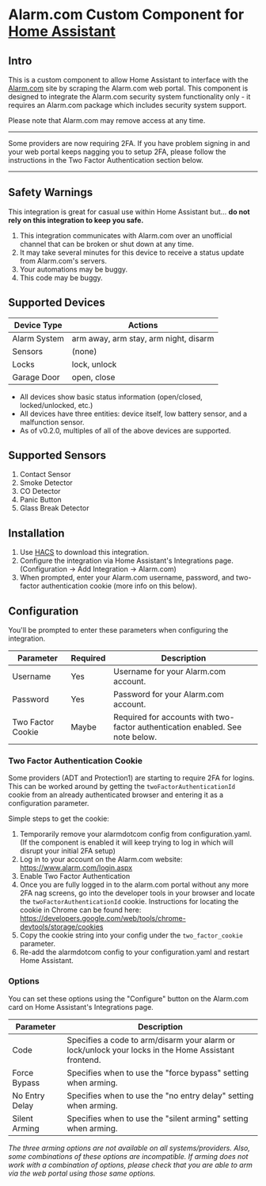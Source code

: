 # Alarm.com Custom Component for [Home Assistant](https://www.home-assistant.io/)

## Intro

This is a custom component to allow Home Assistant to interface with the [Alarm.com](https://www.alarm.com/) site by scraping the Alarm.com web portal. This component is designed to integrate the Alarm.com security system functionality only - it requires an Alarm.com package which includes security system support.

Please note that Alarm.com may remove access at any time.

---

Some providers are now requiring 2FA. If you have problem signing in and your web portal keeps nagging you to setup 2FA, please follow the instructions in the Two Factor Authentication section below.

---

## Safety Warnings

This integration is great for casual use within Home Assistant but... **do not rely on this integration to keep you safe.**

1. This integration communicates with Alarm.com over an unofficial channel that can be broken or shut down at any time.
2. It may take several minutes for this device to receive a status update from Alarm.com's servers.
3. Your automations may be buggy.
4. This code may be buggy.

## Supported Devices

| Device Type  | Actions                               |
| ------------ | ------------------------------------- |
| Alarm System | arm away, arm stay, arm night, disarm |
| Sensors      | (none)                                |
| Locks        | lock, unlock                          |
| Garage Door  | open, close                           |

- All devices show basic status information (open/closed, locked/unlocked, etc.)
- All devices have three entities: device itself, low battery sensor, and a malfunction sensor.
- As of v0.2.0, multiples of all of the above devices are supported.

## Supported Sensors

1. Contact Sensor
2. Smoke Detector
3. CO Detector
4. Panic Button
5. Glass Break Detector

## Installation

1. Use [HACS](https://hacs.xyz/) to download this integration.
2. Configure the integration via Home Assistant's Integrations page. (Configuration -> Add Integration -> Alarm.com)
3. When prompted, enter your Alarm.com username, password, and two-factor authentication cookie (more info on this below).

## Configuration

You'll be prompted to enter these parameters when configuring the integration.

| Parameter         | Required | Description                                                                   |
| ----------------- | -------- | ----------------------------------------------------------------------------- |
| Username          | Yes      | Username for your Alarm.com account.                                          |
| Password          | Yes      | Password for your Alarm.com account.                                          |
| Two Factor Cookie | Maybe    | Required for accounts with two-factor authentication enabled. See note below. |

### Two Factor Authentication Cookie

Some providers (ADT and Protection1) are starting to require 2FA for logins. This can be worked around by getting the `twoFactorAuthenticationId` cookie from an already authenticated browser and entering it as a configuration parameter.

Simple steps to get the cookie:

1. Temporarily remove your alarmdotcom config from configuration.yaml. (If the component is enabled it will keep trying to log in which will disrupt your initial 2FA setup)
2. Log in to your account on the Alarm.com website: https://www.alarm.com/login.aspx
3. Enable Two Factor Authentication
4. Once you are fully logged in to the alarm.com portal without any more 2FA nag screens, go into the developer tools in your browser and locate the `twoFactorAuthenticationId` cookie. Instructions for locating the cookie in Chrome can be found here: https://developers.google.com/web/tools/chrome-devtools/storage/cookies
5. Copy the cookie string into your config under the `two_factor_cookie` parameter.
6. Re-add the alarmdotcom config to your configuration.yaml and restart Home Assistant.

### Options

You can set these options using the "Configure" button on the Alarm.com card on Home Assistant's Integrations page.

| Parameter      | Description                                                                                         |
| -------------- | --------------------------------------------------------------------------------------------------- |
| Code           | Specifies a code to arm/disarm your alarm or lock/unlock your locks in the Home Assistant frontend. |
| Force Bypass   | Specifies when to use the "force bypass" setting when arming.                                       |
| No Entry Delay | Specifies when to use the "no entry delay" setting when arming.                                     |
| Silent Arming  | Specifies when to use the "silent arming" setting when arming.                                      |

_The three arming options are not available on all systems/providers. Also, some combinations of these options are incompatible. If arming does not work with a combination of options, please check that you are able to arm via the web portal using those same options._
